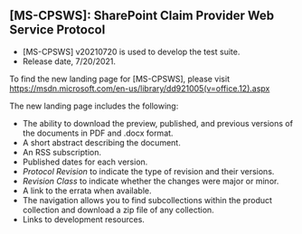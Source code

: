 ## [MS-CPSWS]: SharePoint Claim Provider Web Service Protocol
- [MS-CPSWS] v20210720 is used to develop the test suite.
- Release date, 7/20/2021.

To find the new landing page for [MS-CPSWS], please visit https://msdn.microsoft.com/en-us/library/dd921005(v=office.12).aspx

The new landing page includes the following:
- The ability to download the preview, published, and previous versions of the documents in PDF and .docx format.
- A short abstract describing the document.
- An RSS subscription.
- Published dates for each version.
- *Protocol Revision* to indicate the type of revision and their versions.
- *Revision Class* to indicate whether the changes were major or minor.
- A link to the errata when available.
- The navigation allows you to find subcollections within the product collection and download a zip file of any collection.
- Links to development resources.
